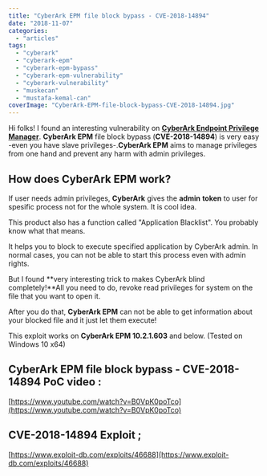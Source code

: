 ```yaml
---
title: "CyberArk EPM file block bypass - CVE-2018-14894"
date: "2018-11-07"
categories: 
  - "articles"
tags: 
  - "cyberark"
  - "cyberark-epm"
  - "cyberark-epm-bypass"
  - "cyberark-epm-vulnerability"
  - "cyberark-vulnerability"
  - "muskecan"
  - "mustafa-kemal-can"
coverImage: "CyberArk-EPM-file-block-bypass-CVE-2018-14894.jpg"
---
```


Hi folks! I found an interesting vulnerability on **[CyberArk Endpoint Privilege Manager](https://www.cyberark.com/products/privileged-account-security-solution/endpoint-privilege-manager/)**. **CyberArk EPM** file block bypass (**CVE-2018-14894**) is very easy -even you have slave privileges-.**CyberArk EPM** aims to manage privileges from one hand and prevent any harm with admin privileges.

## How does CyberArk EPM work?

If user needs admin privileges, **CyberArk** gives the **admin** **token** to user for spesific process not for the whole system. It is cool idea.

This product also has a function called "Application Blacklist". You probably know what that means.

It helps you to block to execute specified application by CyberArk admin. In normal cases, you can not be able to start this process even with admin rights.

But I found **very interesting trick to makes CyberArk blind completely!**All you need to do, revoke read privileges for system on the file that you want to open it.

After you do that, **CyberArk EPM** can not be able to get information about your blocked file and it just let them execute!

This exploit works on **CyberArk EPM 10.2.1.603** and below. (Tested on Windows 10 x64)

## CyberArk EPM file block bypass - CVE-2018-14894 PoC video :

[https://www.youtube.com/watch?v=B0VpK0poTco](https://www.youtube.com/watch?v=B0VpK0poTco)

## CVE-2018-14894 Exploit ;

[https://www.exploit-db.com/exploits/46688](https://www.exploit-db.com/exploits/46688)
